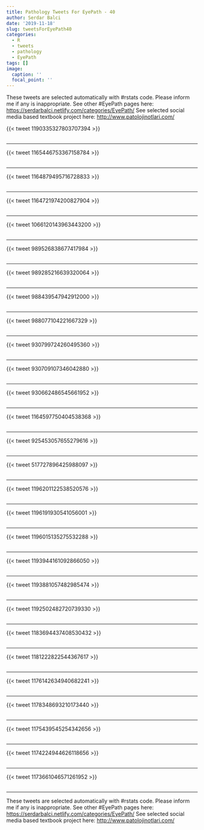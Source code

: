 ```yaml
---
title: Pathology Tweets For EyePath - 40
author: Serdar Balci
date: '2019-11-18'
slug: tweetsForEyePath40
categories:
  - R
  - tweets
  - pathology
  - EyePath
tags: []
image:
  caption: ''
  focal_point: ''
---
```



These tweets are selected automatically with #rstats code. Please inform me if any is inappropriate.
See other #EyePath pages here: https://serdarbalci.netlify.com/categories/EyePath/ 
See selected social media based textbook project here: http://www.patolojinotlari.com/

{{< tweet 1190335327803707394 >}}
<br>
<br>
<hr>
{{< tweet 1165446753367158784 >}}
<br>
<br>
<hr>
{{< tweet 1164879495716728833 >}}
<br>
<br>
<hr>
{{< tweet 1164721974200827904 >}}
<br>
<br>
<hr>
{{< tweet 1066120143963443200 >}}
<br>
<br>
<hr>
{{< tweet 989526838677417984 >}}
<br>
<br>
<hr>
{{< tweet 989285216639320064 >}}
<br>
<br>
<hr>
{{< tweet 988439547942912000 >}}
<br>
<br>
<hr>
{{< tweet 988077104221667329 >}}
<br>
<br>
<hr>
{{< tweet 930799724260495360 >}}
<br>
<br>
<hr>
{{< tweet 930709107346042880 >}}
<br>
<br>
<hr>
{{< tweet 930662486545661952 >}}
<br>
<br>
<hr>
{{< tweet 1164597750404538368 >}}
<br>
<br>
<hr>
{{< tweet 925453057655279616 >}}
<br>
<br>
<hr>
{{< tweet 517727896425988097 >}}
<br>
<br>
<hr>
{{< tweet 1196201122538520576 >}}
<br>
<br>
<hr>
{{< tweet 1196191930541056001 >}}
<br>
<br>
<hr>
{{< tweet 1196015135275532288 >}}
<br>
<br>
<hr>
{{< tweet 1193944161092866050 >}}
<br>
<br>
<hr>
{{< tweet 1193881057482985474 >}}
<br>
<br>
<hr>
{{< tweet 1192502482720739330 >}}
<br>
<br>
<hr>
{{< tweet 1183694437408530432 >}}
<br>
<br>
<hr>
{{< tweet 1181222822544367617 >}}
<br>
<br>
<hr>
{{< tweet 1176142634940682241 >}}
<br>
<br>
<hr>
{{< tweet 1178348693210173440 >}}
<br>
<br>
<hr>
{{< tweet 1175439545254342656 >}}
<br>
<br>
<hr>
{{< tweet 1174224944626118656 >}}
<br>
<br>
<hr>
{{< tweet 1173661046571261952 >}}
<br>
<br>
<hr>


These tweets are selected automatically with #rstats code. Please inform me if any is inappropriate.
See other #EyePath pages here: https://serdarbalci.netlify.com/categories/EyePath/ 
See selected social media based textbook project here: http://www.patolojinotlari.com/
